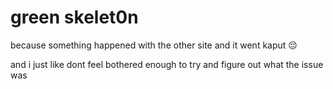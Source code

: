 # green skelet0n 
because something happened with the other site and it went kaput 😔

and i just like dont feel bothered enough to try and figure out what the issue was
